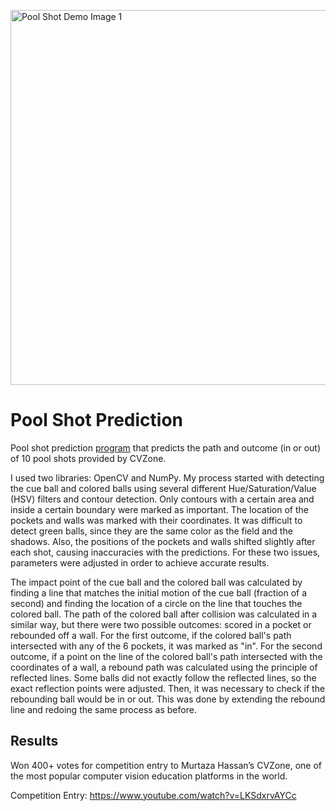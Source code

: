 <p align="left">
<img width="600" alt="Pool Shot Demo Image 1" src="https://github.com/user-attachments/assets/2536375b-bea3-4a21-be91-11296d3f771d">
</p>

# Pool Shot Prediction

Pool shot prediction <a href="https://www.youtube.com/watch?v=LKSdxrvAYCc">program</a> that predicts the path and outcome (in or out) of 10 pool shots provided by CVZone. 

I used two libraries: OpenCV and NumPy. My process started with detecting the cue ball and colored balls using several different Hue/Saturation/Value (HSV) filters and contour detection. Only contours with a certain area and inside a certain boundary were marked as important. The location of the pockets and walls was marked with their coordinates. It was difficult to detect green balls, since they are the same color as the field and the shadows. Also, the positions of the pockets and walls shifted slightly after each shot, causing inaccuracies with the predictions. For these two issues, parameters were adjusted in order to achieve accurate results.

The impact point of the cue ball and the colored ball was calculated by finding a line that matches the initial motion of the cue ball (fraction of a second) and finding the location of a circle on the line that touches the colored ball. The path of the colored ball after collision was calculated in a similar way, but there were two possible outcomes: scored in a pocket or rebounded off a wall. For the first outcome, if the colored ball's path intersected with any of the 6 pockets, it was marked as "in". For the second outcome, if a point on the line of the colored ball's path intersected with the coordinates of a wall, a rebound path was calculated using the principle of reflected lines. Some balls did not exactly follow the reflected lines, so the exact reflection points were adjusted. Then, it was necessary to check if the rebounding ball would be in or out. This was done by extending the rebound line and redoing the same process as before.

## Results
Won 400+ votes for competition entry to Murtaza Hassan’s CVZone, one of the most popular computer vision education platforms in the world.

Competition Entry: https://www.youtube.com/watch?v=LKSdxrvAYCc
